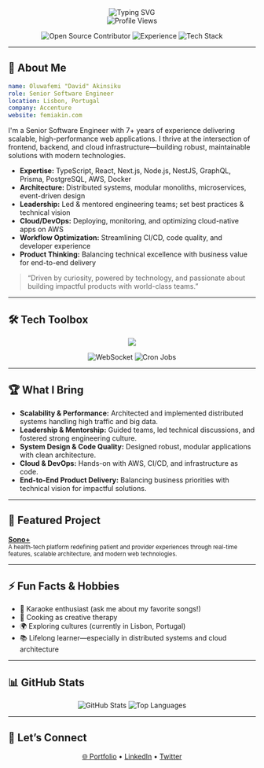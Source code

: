 <div align="center">
  <img src="https://readme-typing-svg.demolab.com?font=Fira+Code&duration=2200&pause=900&color=0A6CF1&vCenter=true&width=500&lines=Hello%2C+I+am+David!;A+Senior+Software+Engineer;Nice+to+meet+you!" alt="Typing SVG" />
  <br />
  <img src="https://komarev.com/ghpvc/?username=akinsikuoluwafemi&style=flat-square&color=0A6CF1" alt="Profile Views" />
</div>

<p align="center">
  <img src="https://img.shields.io/badge/Open%20Source-Contributor-brightgreen?style=for-the-badge&logo=github" alt="Open Source Contributor" />
  <img src="https://img.shields.io/badge/Years%20of%20Experience-7+-blue?style=for-the-badge" alt="Experience" />
  <img src="https://img.shields.io/badge/Tech%20Stack-Full%20Stack-orange?style=for-the-badge" alt="Tech Stack" />
</p>

---

## 👋 About Me

```yaml
name: Oluwafemi "David" Akinsiku
role: Senior Software Engineer
location: Lisbon, Portugal
company: Accenture
website: femiakin.com
```

I'm a Senior Software Engineer with 7+ years of experience delivering scalable, high-performance web applications. I thrive at the intersection of frontend, backend, and cloud infrastructure—building robust, maintainable solutions with modern technologies.

- **Expertise:** TypeScript, React, Next.js, Node.js, NestJS, GraphQL, Prisma, PostgreSQL, AWS, Docker
- **Architecture:** Distributed systems, modular monoliths, microservices, event-driven design
- **Leadership:** Led & mentored engineering teams; set best practices & technical vision
- **Cloud/DevOps:** Deploying, monitoring, and optimizing cloud-native apps on AWS
- **Workflow Optimization:** Streamlining CI/CD, code quality, and developer experience
- **Product Thinking:** Balancing technical excellence with business value for end-to-end delivery

> “Driven by curiosity, powered by technology, and passionate about building impactful products with world-class teams.”

---

## 🛠️ Tech Toolbox

<p align="center">
  <img src="https://skillicons.dev/icons?i=typescript,react,nextjs,nodejs,nestjs,graphql,prisma,postgres,aws,docker,git,github,figma,vscode,linux" />
</p>
<p align="center">
  <img alt="WebSocket" src="https://img.shields.io/badge/WebSocket-010101?style=flat-square&logo=websocket&logoColor=white">
  <img alt="Cron Jobs" src="https://img.shields.io/badge/Cron%20Jobs-313131?style=flat-square">
</p>

---

## 🏆 What I Bring

- **Scalability & Performance:** Architected and implemented distributed systems handling high traffic and big data.
- **Leadership & Mentorship:** Guided teams, led technical discussions, and fostered strong engineering culture.
- **System Design & Code Quality:** Designed robust, modular applications with clean architecture.
- **Cloud & DevOps:** Hands-on with AWS, CI/CD, and infrastructure as code.
- **End-to-End Product Delivery:** Balancing business priorities with technical vision for impactful solutions.

---

## 🚀 Featured Project

**[Sono+](https://github.com/akinsikuoluwafemi/sono-plus)**  
<sub>
A health-tech platform redefining patient and provider experiences through real-time features, scalable architecture, and modern web technologies.
</sub>

---

## ⚡ Fun Facts & Hobbies

- 🎤 Karaoke enthusiast (ask me about my favorite songs!)
- 🍳 Cooking as creative therapy
- 🌍 Exploring cultures (currently in Lisbon, Portugal)
- 📚 Lifelong learner—especially in distributed systems and cloud architecture

---

## 📊 GitHub Stats

<p align="center">
  <img src="https://github-readme-stats.vercel.app/api?username=akinsikuoluwafemi&show_icons=true&theme=tokyonight&hide_border=true" alt="GitHub Stats" />
  <img src="https://github-readme-stats.vercel.app/api/top-langs/?username=akinsikuoluwafemi&layout=compact&theme=tokyonight&hide_border=true" alt="Top Languages" />
</p>

---

## 🤝 Let’s Connect

<p align="center">
  <a href="https://femiakin.com/">🌐 Portfolio</a> • 
  <a href="https://www.linkedin.com/in/femiakinsiku/">LinkedIn</a> • 
  <a href="https://x.com/david_akinsiku">Twitter</a>
</p>

<!--
**akinsikuoluwafemi/akinsikuoluwafemi** is a ✨ special ✨ repository because its README.md (this file) appears on your GitHub profile.
-->
